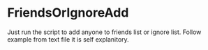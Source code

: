 # FriendsOrIgnoreAdd

Just run the script to add anyone to friends list or ignore list. Follow example from text file it is self explanitory.
